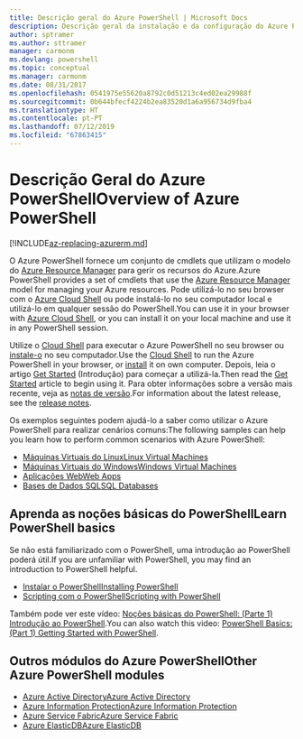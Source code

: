 ```yaml
---
title: Descrição geral do Azure PowerShell | Microsoft Docs
description: Descrição geral da instalação e da configuração do Azure PowerShell.
author: sptramer
ms.author: sttramer
manager: carmonm
ms.devlang: powershell
ms.topic: conceptual
ms.manager: carmonm
ms.date: 08/31/2017
ms.openlocfilehash: 0541975e55620a8792c0d51213c4ed02ea29988f
ms.sourcegitcommit: 0b644bfecf4224b2ea83520d1a6a956734d9fba4
ms.translationtype: HT
ms.contentlocale: pt-PT
ms.lasthandoff: 07/12/2019
ms.locfileid: "67863415"
---
```

# <a name="overview-of-azure-powershell"></a><span data-ttu-id="d7168-103">Descrição Geral do Azure PowerShell</span><span class="sxs-lookup"><span data-stu-id="d7168-103">Overview of Azure PowerShell</span></span>

[!INCLUDE[az-replacing-azurerm.md](../includes/az-replacing-azurerm.md)]

<span data-ttu-id="d7168-104">O Azure PowerShell fornece um conjunto de cmdlets que utilizam o modelo do [Azure Resource Manager](/azure/azure-resource-manager/resource-group-overview) para gerir os recursos do Azure.</span><span class="sxs-lookup"><span data-stu-id="d7168-104">Azure PowerShell provides a set of cmdlets that use the [Azure Resource Manager](/azure/azure-resource-manager/resource-group-overview) model for managing your Azure resources.</span></span> <span data-ttu-id="d7168-105">Pode utilizá-lo no seu browser com o [Azure Cloud Shell](/azure/cloud-shell/overview) ou pode instalá-lo no seu computador local e utilizá-lo em qualquer sessão do PowerShell.</span><span class="sxs-lookup"><span data-stu-id="d7168-105">You can use it in your browser with [Azure Cloud Shell](/azure/cloud-shell/overview), or you can install it on your local machine and use it in any PowerShell session.</span></span>

<span data-ttu-id="d7168-106">Utilize o [Cloud Shell](/azure/cloud-shell/overview) para executar o Azure PowerShell no seu browser ou [instale-o](install-azurerm-ps.md) no seu computador.</span><span class="sxs-lookup"><span data-stu-id="d7168-106">Use the [Cloud Shell](/azure/cloud-shell/overview) to run the Azure PowerShell in your browser, or [install](install-azurerm-ps.md) it on own computer.</span></span> <span data-ttu-id="d7168-107">Depois, leia o artigo [Get Started](get-started-azureps.md) (Introdução) para começar a utilizá-la.</span><span class="sxs-lookup"><span data-stu-id="d7168-107">Then read the [Get Started](get-started-azureps.md) article to begin using it.</span></span> <span data-ttu-id="d7168-108">Para obter informações sobre a versão mais recente, veja as [notas de versão](release-notes-azureps.md).</span><span class="sxs-lookup"><span data-stu-id="d7168-108">For information about the latest release, see the [release notes](release-notes-azureps.md).</span></span>

<span data-ttu-id="d7168-109">Os exemplos seguintes podem ajudá-lo a saber como utilizar o Azure PowerShell para realizar cenários comuns:</span><span class="sxs-lookup"><span data-stu-id="d7168-109">The following samples can help you learn how to perform common scenarios with Azure PowerShell:</span></span>

* [<span data-ttu-id="d7168-110">Máquinas Virtuais do Linux</span><span class="sxs-lookup"><span data-stu-id="d7168-110">Linux Virtual Machines</span></span>](/azure/virtual-machines/virtual-machines-linux-powershell-samples?toc=/powershell/azure/toc.json)
* [<span data-ttu-id="d7168-111">Máquinas Virtuais do Windows</span><span class="sxs-lookup"><span data-stu-id="d7168-111">Windows Virtual Machines</span></span>](/azure/virtual-machines/virtual-machines-windows-powershell-samples?toc=/powershell/azure/toc.json)
* [<span data-ttu-id="d7168-112">Aplicações Web</span><span class="sxs-lookup"><span data-stu-id="d7168-112">Web Apps</span></span>](/azure/app-service-web/app-service-powershell-samples?toc=/powershell/azure/toc.json)
* [<span data-ttu-id="d7168-113">Bases de Dados SQL</span><span class="sxs-lookup"><span data-stu-id="d7168-113">SQL Databases</span></span>](/azure/sql-database/sql-database-powershell-samples?toc=/powershell/azure/toc.json)

## <a name="learn-powershell-basics"></a><span data-ttu-id="d7168-114">Aprenda as noções básicas do PowerShell</span><span class="sxs-lookup"><span data-stu-id="d7168-114">Learn PowerShell basics</span></span>

<span data-ttu-id="d7168-115">Se não está familiarizado com o PowerShell, uma introdução ao PowerShell poderá útil.</span><span class="sxs-lookup"><span data-stu-id="d7168-115">If you are unfamiliar with PowerShell, you may find an introduction to PowerShell helpful.</span></span>

* [<span data-ttu-id="d7168-116">Instalar o PowerShell</span><span class="sxs-lookup"><span data-stu-id="d7168-116">Installing PowerShell</span></span>](/powershell/scripting/installing-windows-powershell)
* [<span data-ttu-id="d7168-117">Scripting com o PowerShell</span><span class="sxs-lookup"><span data-stu-id="d7168-117">Scripting with PowerShell</span></span>](/powershell/scripting/scripting-with-windows-powershell)

<span data-ttu-id="d7168-118">Também pode ver este vídeo: [Noções básicas do PowerShell: (Parte 1) Introdução ao PowerShell](https://channel9.msdn.com/Blogs/Taste-of-Premier/PowerShellBasicsPart1).</span><span class="sxs-lookup"><span data-stu-id="d7168-118">You can also watch this video: [PowerShell Basics: (Part 1) Getting Started with PowerShell](https://channel9.msdn.com/Blogs/Taste-of-Premier/PowerShellBasicsPart1).</span></span>

## <a name="other-azure-powershell-modules"></a><span data-ttu-id="d7168-119">Outros módulos do Azure PowerShell</span><span class="sxs-lookup"><span data-stu-id="d7168-119">Other Azure PowerShell modules</span></span>

* [<span data-ttu-id="d7168-120">Azure Active Directory</span><span class="sxs-lookup"><span data-stu-id="d7168-120">Azure Active Directory</span></span>](/powershell/azure/active-directory/)
* [<span data-ttu-id="d7168-121">Azure Information Protection</span><span class="sxs-lookup"><span data-stu-id="d7168-121">Azure Information Protection</span></span>](/powershell/azure/aip/)
* [<span data-ttu-id="d7168-122">Azure Service Fabric</span><span class="sxs-lookup"><span data-stu-id="d7168-122">Azure Service Fabric</span></span>](/powershell/azure/service-fabric/)
* [<span data-ttu-id="d7168-123">Azure ElasticDB</span><span class="sxs-lookup"><span data-stu-id="d7168-123">Azure ElasticDB</span></span>](/powershell/azure/elasticdbjobs/)
